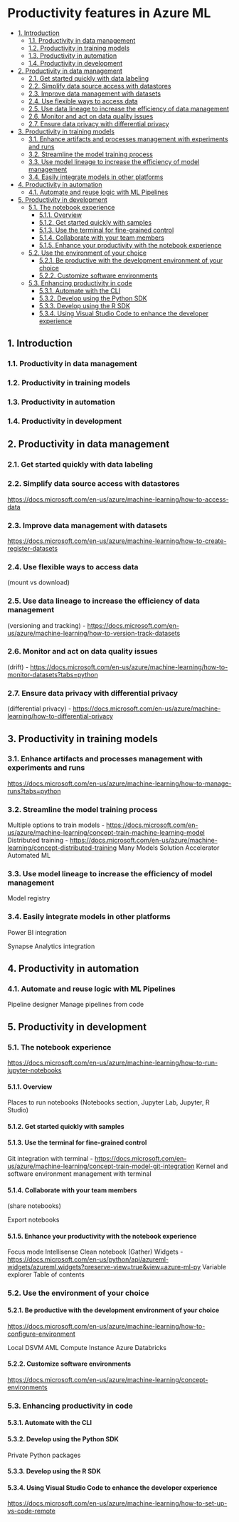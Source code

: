 # Productivity features in Azure ML

- [1. Introduction](#1-introduction)
  - [1.1. Productivity in data management](#11-productivity-in-data-management)
  - [1.2. Productivity in training models](#12-productivity-in-training-models)
  - [1.3. Productivity in automation](#13-productivity-in-automation)
  - [1.4. Productivity in development](#14-productivity-in-development)
- [2. Productivity in data management](#2-productivity-in-data-management)
  - [2.1. Get started quickly with data labeling](#21-get-started-quickly-with-data-labeling)
  - [2.2. Simplify data source access with datastores](#22-simplify-data-source-access-with-datastores)
  - [2.3. Improve data management with datasets](#23-improve-data-management-with-datasets)
  - [2.4. Use flexible ways to access data](#24-use-flexible-ways-to-access-data)
  - [2.5. Use data lineage to increase the efficiency of data management](#25-use-data-lineage-to-increase-the-efficiency-of-data-management)
  - [2.6. Monitor and act on data quality issues](#26-monitor-and-act-on-data-quality-issues)
  - [2.7. Ensure data privacy with differential privacy](#27-ensure-data-privacy-with-differential-privacy)
- [3. Productivity in training models](#3-productivity-in-training-models)
  - [3.1. Enhance artifacts and processes management with experiments and runs](#31-enhance-artifacts-and-processes-management-with-experiments-and-runs)
  - [3.2. Streamline the model training process](#32-streamline-the-model-training-process)
  - [3.3. Use model lineage to increase the efficiency of model management](#33-use-model-lineage-to-increase-the-efficiency-of-model-management)
  - [3.4. Easily integrate models in other platforms](#34-easily-integrate-models-in-other-platforms)
- [4. Productivity in automation](#4-productivity-in-automation)
  - [4.1. Automate and reuse logic with ML Pipelines](#41-automate-and-reuse-logic-with-ml-pipelines)
- [5. Productivity in development](#5-productivity-in-development)
  - [5.1. The notebook experience](#51-the-notebook-experience)
    - [5.1.1. Overview](#511-overview)
    - [5.1.2. Get started quickly with samples](#512-get-started-quickly-with-samples)
    - [5.1.3. Use the terminal for fine-grained control](#513-use-the-terminal-for-fine-grained-control)
    - [5.1.4. Collaborate with your team members](#514-collaborate-with-your-team-members)
    - [5.1.5. Enhance your productivity with the notebook experience](#515-enhance-your-productivity-with-the-notebook-experience)
  - [5.2. Use the environment of your choice](#52-use-the-environment-of-your-choice)
    - [5.2.1. Be productive with the development environment of your choice](#521-be-productive-with-the-development-environment-of-your-choice)
    - [5.2.2. Customize software environments](#522-customize-software-environments)
  - [5.3. Enhancing productivity in code](#53-enhancing-productivity-in-code)
    - [5.3.1. Automate with the CLI](#531-automate-with-the-cli)
    - [5.3.2. Develop using the Python SDK](#532-develop-using-the-python-sdk)
    - [5.3.3. Develop using the R SDK](#533-develop-using-the-r-sdk)
    - [5.3.4. Using Visual Studio Code to enhance the developer experience](#534-using-visual-studio-code-to-enhance-the-developer-experience)

## 1. Introduction

### 1.1. Productivity in data management

### 1.2. Productivity in training models

### 1.3. Productivity in automation

### 1.4. Productivity in development

## 2. Productivity in data management

### 2.1. Get started quickly with data labeling

### 2.2. Simplify data source access with datastores

https://docs.microsoft.com/en-us/azure/machine-learning/how-to-access-data

### 2.3. Improve data management with datasets

https://docs.microsoft.com/en-us/azure/machine-learning/how-to-create-register-datasets

### 2.4. Use flexible ways to access data

(mount vs download)

### 2.5. Use data lineage to increase the efficiency of data management

(versioning and tracking) - https://docs.microsoft.com/en-us/azure/machine-learning/how-to-version-track-datasets

### 2.6. Monitor and act on data quality issues

(drift) - https://docs.microsoft.com/en-us/azure/machine-learning/how-to-monitor-datasets?tabs=python

### 2.7. Ensure data privacy with differential privacy

(differential privacy) - https://docs.microsoft.com/en-us/azure/machine-learning/how-to-differential-privacy

## 3. Productivity in training models

### 3.1. Enhance artifacts and processes management with experiments and runs

https://docs.microsoft.com/en-us/azure/machine-learning/how-to-manage-runs?tabs=python

### 3.2. Streamline the model training process

Multiple options to train models - https://docs.microsoft.com/en-us/azure/machine-learning/concept-train-machine-learning-model
Distributed training - https://docs.microsoft.com/en-us/azure/machine-learning/concept-distributed-training
Many Models Solution Accelerator
Automated ML

### 3.3. Use model lineage to increase the efficiency of model management

Model registry

### 3.4. Easily integrate models in other platforms

Power BI integration

Synapse Analytics integration

## 4. Productivity in automation

### 4.1. Automate and reuse logic with ML Pipelines

Pipeline designer
Manage pipelines from code

## 5. Productivity in development

### 5.1. The notebook experience

https://docs.microsoft.com/en-us/azure/machine-learning/how-to-run-jupyter-notebooks

#### 5.1.1. Overview

Places to run notebooks (Notebooks section, Jupyter Lab, Jupyter, R Studio)

#### 5.1.2. Get started quickly with samples

#### 5.1.3. Use the terminal for fine-grained control

Git integration with terminal - https://docs.microsoft.com/en-us/azure/machine-learning/concept-train-model-git-integration
Kernel and software environment management with terminal

#### 5.1.4. Collaborate with your team members

(share notebooks)

Export notebooks

#### 5.1.5. Enhance your productivity with the notebook experience

Focus mode
Intellisense
Clean notebook (Gather)
Widgets - https://docs.microsoft.com/en-us/python/api/azureml-widgets/azureml.widgets?preserve-view=true&view=azure-ml-py
Variable explorer
Table of contents

### 5.2. Use the environment of your choice

#### 5.2.1. Be productive with the development environment of your choice

https://docs.microsoft.com/en-us/azure/machine-learning/how-to-configure-environment

Local
DSVM
AML Compute Instance
Azure Databricks

#### 5.2.2. Customize software environments

https://docs.microsoft.com/en-us/azure/machine-learning/concept-environments

### 5.3. Enhancing productivity in code

#### 5.3.1. Automate with the CLI

#### 5.3.2. Develop using the Python SDK

Private Python packages

#### 5.3.3. Develop using the R SDK

#### 5.3.4. Using Visual Studio Code to enhance the developer experience

https://docs.microsoft.com/en-us/azure/machine-learning/how-to-set-up-vs-code-remote
